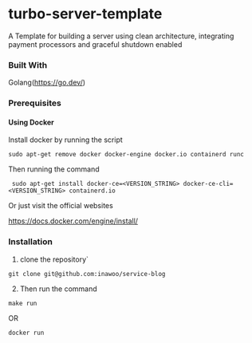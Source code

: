 # turbo-server-template
A Template for building a server using clean architecture, integrating payment processors and graceful shutdown enabled


### Built With
Golang(https://go.dev/)

### Prerequisites
#### Using Docker
Install docker by running the script
``` 
sudo apt-get remove docker docker-engine docker.io containerd runc
```

Then running the command

```
 sudo apt-get install docker-ce=<VERSION_STRING> docker-ce-cli=<VERSION_STRING> containerd.io
```

Or just visit the official websites

https://docs.docker.com/engine/install/


### Installation
1. clone the repository`
```
git clone git@github.com:inawoo/service-blog
```

2. Then run the command 
```
make run
```
OR
```
docker run
```
